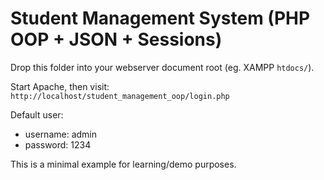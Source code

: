 # Student Management System (PHP OOP + JSON + Sessions)

Drop this folder into your webserver document root (eg. XAMPP `htdocs/`).

Start Apache, then visit: `http://localhost/student_management_oop/login.php`

Default user:
- username: admin
- password: 1234

This is a minimal example for learning/demo purposes.
